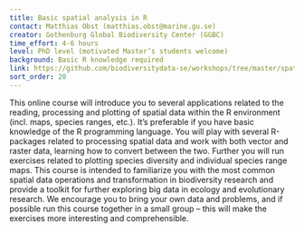 ```yaml
---
title: Basic spatial analysis in R
contact: Matthias Obst (matthias.obst@marine.gu.se)
creator: Gothenburg Global Biodiversity Center (GGBC)
time_effort: 4-6 hours
level: PhD level (motivated Master’s students welcome)
background: Basic R knowledge required
link: https://github.com/biodiversitydata-se/workshops/tree/master/spatial_r_workshop
sort_order: 20
---
```

This online course will introduce you to several applications related to the reading, processing and plotting of spatial data within the R environment (incl. maps, species ranges, etc.). It’s preferable if you have basic knowledge of the R programming language. You will play with several R-packages related to processing spatial data and work with both vector and raster data, learning how to convert between the two. Further you will run exercises related to plotting species diversity and individual species range maps. This course is intended to familiarize you with the most common spatial data operations and transformation in biodiversity research and provide a toolkit for further exploring big data in ecology and evolutionary research. We encourage you to bring your own data and problems, and if possible run this course together in a small group – this will make the exercises more interesting and comprehensible.   
